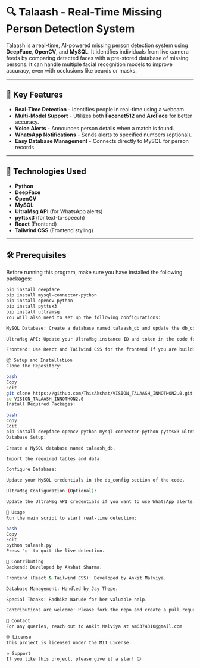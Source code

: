 # 🔍 Talaash - Real-Time Missing Person Detection System

Talaash is a real-time, AI-powered missing person detection system using **DeepFace**, **OpenCV**, and **MySQL**. It identifies individuals from live camera feeds by comparing detected faces with a pre-stored database of missing persons. It can handle multiple facial recognition models to improve accuracy, even with occlusions like beards or masks.

---

## 📌 Key Features

- **Real-Time Detection** - Identifies people in real-time using a webcam.
- **Multi-Model Support** - Utilizes both **Facenet512** and **ArcFace** for better accuracy.
- **Voice Alerts** - Announces person details when a match is found.
- **WhatsApp Notifications** - Sends alerts to specified numbers (optional).
- **Easy Database Management** - Connects directly to MySQL for person records.

---

## 🚀 Technologies Used

- **Python**
- **DeepFace**
- **OpenCV**
- **MySQL**
- **UltraMsg API** (for WhatsApp alerts)
- **pyttsx3** (for text-to-speech)
- **React** (Frontend)
- **Tailwind CSS** (Frontend styling)

---

## 🛠️ Prerequisites

Before running this program, make sure you have installed the following packages:

```bash
pip install deepface
pip install mysql-connector-python
pip install opencv-python
pip install pyttsx3
pip install ultramsg
You will also need to set up the following configurations:

MySQL Database: Create a database named talaash_db and update the db_config in the code.

UltraMsg API: Update your UltraMsg instance ID and token in the code for WhatsApp alerts.

Frontend: Use React and Tailwind CSS for the frontend if you are building the full stack.

📦 Setup and Installation
Clone the Repository:

bash
Copy
Edit
git clone https://github.com/ThisAkshat/VISION_TALAASH_INNOTHON2.0.git
cd VISION_TALAASH_INNOTHON2.0
Install Required Packages:

bash
Copy
Edit
pip install deepface opencv-python mysql-connector-python pyttsx3 ultramsg
Database Setup:

Create a MySQL database named talaash_db.

Import the required tables and data.

Configure Database:

Update your MySQL credentials in the db_config section of the code.

UltraMsg Configuration (Optional):

Update the UltraMsg API credentials if you want to use WhatsApp alerts.

📝 Usage
Run the main script to start real-time detection:

bash
Copy
Edit
python talaash.py
Press 'q' to quit the live detection.

🤝 Contributing
Backend: Developed by Akshat Sharma.

Frontend (React & Tailwind CSS): Developed by Ankit Malviya.

Database Management: Handled by Jay Thepe.

Special Thanks: Radhika Warude for her valuable help.

Contributions are welcome! Please fork the repo and create a pull request.

📧 Contact
For any queries, reach out to Ankit Malviya at am6374310@gmail.com

🌐 License
This project is licensed under the MIT License.

⭐ Support
If you like this project, please give it a star! 😊
